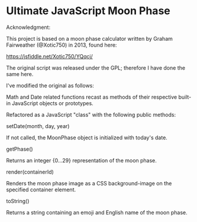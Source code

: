 # Ultimate JavaScript Moon Phase

Acknowledgment:

This project is based on a moon phase calculator written by Graham Fairweather (@Xotic750) in 2013, found here:

https://jsfiddle.net/Xotic750/YQqcj/

The original script was released under the GPL; therefore I have done the same here.

I've modified the original as follows:

Math and Date related functions recast as methods of their respective built-in JavaScript objects or prototypes.

Refactored as a JavaScript "class" with the following public methods:

setDate(month, day, year)

If not called, the MoonPhase object is initialized with today's date.

getPhase()

Returns an integer {0...29} representation of the moon phase.

render(containerId)

Renders the moon phase image as a CSS background-image on the specified container element.

toString()

Returns a string containing an emoji and English name of the moon phase.
